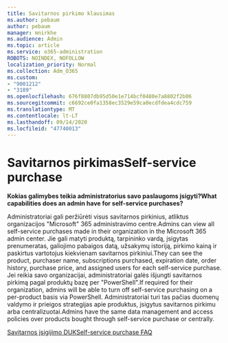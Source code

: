 ```yaml
---
title: Savitarnos pirkimo klausimas
ms.author: pebaum
author: pebaum
manager: mnirkhe
ms.audience: Admin
ms.topic: article
ms.service: o365-administration
ROBOTS: NOINDEX, NOFOLLOW
localization_priority: Normal
ms.collection: Adm_O365
ms.custom:
- "9001212"
- "3189"
ms.openlocfilehash: 676f8807db95d50e1e714bcf0480e7a8802f2b06
ms.sourcegitcommit: c6692ce0fa1358ec3529e59ca0ecdfdea4cdc759
ms.translationtype: MT
ms.contentlocale: lt-LT
ms.lasthandoff: 09/14/2020
ms.locfileid: "47740013"
---
```

# <a name="self-service-purchase"></a><span data-ttu-id="ba79e-102">Savitarnos pirkimas</span><span class="sxs-lookup"><span data-stu-id="ba79e-102">Self-service purchase</span></span>

<span data-ttu-id="ba79e-103">**Kokias galimybes teikia administratorius savo paslaugoms įsigyti?**</span><span class="sxs-lookup"><span data-stu-id="ba79e-103">**What capabilities does an admin have for self-service purchases?**</span></span>

<span data-ttu-id="ba79e-104">Administratoriai gali peržiūrėti visus savitarnos pirkinius, atliktus organizacijos "Microsoft" 365 administravimo centre.</span><span class="sxs-lookup"><span data-stu-id="ba79e-104">Admins can view all self-service purchases made in their organization in the Microsoft 365 admin center.</span></span> <span data-ttu-id="ba79e-105">Jie gali matyti produktą, tarpininko vardą, įsigytas prenumeratas, galiojimo pabaigos datą, užsakymų istoriją, pirkimo kainą ir paskirtus vartotojus kiekvienam savitarnos pirkiniui.</span><span class="sxs-lookup"><span data-stu-id="ba79e-105">They can see the product, purchaser name, subscriptions purchased, expiration date, order history, purchase price, and assigned users for each self-service purchase.</span></span>  <span data-ttu-id="ba79e-106">Jei reikia savo organizacijai, administratoriai galės išjungti savitarnos pirkimą pagal produktų bazę per "PowerShell".</span><span class="sxs-lookup"><span data-stu-id="ba79e-106">If required for their organization, admins will be able to turn off self-service purchasing on a per-product basis via PowerShell.</span></span>  <span data-ttu-id="ba79e-107">Administratoriai turi tas pačias duomenų valdymo ir prieigos strategijas apie produktus, įsigytus savitarnos pirkimu arba centralizuotai.</span><span class="sxs-lookup"><span data-stu-id="ba79e-107">Admins have the same data management and access policies over products bought through self-service purchase or centrally.</span></span>

[<span data-ttu-id="ba79e-108">Savitarnos įsigijimo DUK</span><span class="sxs-lookup"><span data-stu-id="ba79e-108">Self-service purchase FAQ</span></span>](https://aka.ms/self-service-purchase-faq)

